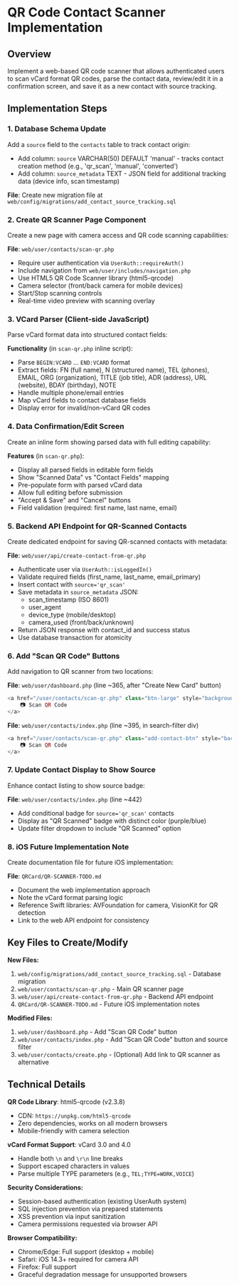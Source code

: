 # QR Code Contact Scanner Implementation

## Overview

Implement a web-based QR code scanner that allows authenticated users to scan vCard format QR codes, parse the contact data, review/edit it in a confirmation screen, and save it as a new contact with source tracking.

## Implementation Steps

### 1. Database Schema Update

Add a `source` field to the `contacts` table to track contact origin:

- Add column: `source` VARCHAR(50) DEFAULT 'manual' - tracks contact creation method (e.g., 'qr_scan', 'manual', 'converted')
- Add column: `source_metadata` TEXT - JSON field for additional tracking data (device info, scan timestamp)

**File**: Create new migration file at `web/config/migrations/add_contact_source_tracking.sql`

### 2. Create QR Scanner Page Component

Create a new page with camera access and QR code scanning capabilities:

**File**: `web/user/contacts/scan-qr.php`

- Require user authentication via `UserAuth::requireAuth()`
- Include navigation from `web/user/includes/navigation.php`
- Use HTML5 QR Code Scanner library (html5-qrcode)
- Camera selector (front/back camera for mobile devices)
- Start/Stop scanning controls
- Real-time video preview with scanning overlay

### 3. VCard Parser (Client-side JavaScript)

Parse vCard format data into structured contact fields:

**Functionality** (in `scan-qr.php` inline script):

- Parse `BEGIN:VCARD` ... `END:VCARD` format
- Extract fields: FN (full name), N (structured name), TEL (phones), EMAIL, ORG (organization), TITLE (job title), ADR (address), URL (website), BDAY (birthday), NOTE
- Handle multiple phone/email entries
- Map vCard fields to contact database fields
- Display error for invalid/non-vCard QR codes

### 4. Data Confirmation/Edit Screen

Create an inline form showing parsed data with full editing capability:

**Features** (in `scan-qr.php`):

- Display all parsed fields in editable form fields
- Show "Scanned Data" vs "Contact Fields" mapping
- Pre-populate form with parsed vCard data
- Allow full editing before submission
- "Accept & Save" and "Cancel" buttons
- Field validation (required: first name, last name, email)

### 5. Backend API Endpoint for QR-Scanned Contacts

Create dedicated endpoint for saving QR-scanned contacts with metadata:

**File**: `web/user/api/create-contact-from-qr.php`

- Authenticate user via `UserAuth::isLoggedIn()`
- Validate required fields (first_name, last_name, email_primary)
- Insert contact with `source='qr_scan'`
- Save metadata in `source_metadata` JSON:
  - scan_timestamp (ISO 8601)
  - user_agent
  - device_type (mobile/desktop)
  - camera_used (front/back/unknown)
- Return JSON response with contact_id and success status
- Use database transaction for atomicity

### 6. Add "Scan QR Code" Buttons

Add navigation to QR scanner from two locations:

**File**: `web/user/dashboard.php` (line ~365, after "Create New Card" button)

```php
<a href="/user/contacts/scan-qr.php" class="btn-large" style="background: linear-gradient(135deg, #667eea 0%, #764ba2 100%);">
    📷 Scan QR Code
</a>
```

**File**: `web/user/contacts/index.php` (line ~395, in search-filter div)

```php
<a href="/user/contacts/scan-qr.php" class="add-contact-btn" style="background: linear-gradient(135deg, #667eea 0%, #764ba2 100%);">
    📷 Scan QR Code
</a>
```

### 7. Update Contact Display to Show Source

Enhance contact listing to show source badge:

**File**: `web/user/contacts/index.php` (line ~442)

- Add conditional badge for `source='qr_scan'` contacts
- Display as "QR Scanned" badge with distinct color (purple/blue)
- Update filter dropdown to include "QR Scanned" option

### 8. iOS Future Implementation Note

Create documentation file for future iOS implementation:

**File**: `QRCard/QR-SCANNER-TODO.md`

- Document the web implementation approach
- Note the vCard format parsing logic
- Reference Swift libraries: AVFoundation for camera, VisionKit for QR detection
- Link to the web API endpoint for consistency

## Key Files to Create/Modify

**New Files:**

1. `web/config/migrations/add_contact_source_tracking.sql` - Database migration
2. `web/user/contacts/scan-qr.php` - Main QR scanner page
3. `web/user/api/create-contact-from-qr.php` - Backend API endpoint
4. `QRCard/QR-SCANNER-TODO.md` - Future iOS implementation notes

**Modified Files:**

1. `web/user/dashboard.php` - Add "Scan QR Code" button
2. `web/user/contacts/index.php` - Add "Scan QR Code" button and source filter
3. `web/user/contacts/create.php` - (Optional) Add link to QR scanner as alternative

## Technical Details

**QR Code Library**: html5-qrcode (v2.3.8)

- CDN: `https://unpkg.com/html5-qrcode`
- Zero dependencies, works on all modern browsers
- Mobile-friendly with camera selection

**vCard Format Support**: vCard 3.0 and 4.0

- Handle both `\n` and `\r\n` line breaks
- Support escaped characters in values
- Parse multiple TYPE parameters (e.g., `TEL;TYPE=WORK,VOICE`)

**Security Considerations:**

- Session-based authentication (existing UserAuth system)
- SQL injection prevention via prepared statements
- XSS prevention via input sanitization
- Camera permissions requested via browser API

**Browser Compatibility:**

- Chrome/Edge: Full support (desktop + mobile)
- Safari: iOS 14.3+ required for camera API
- Firefox: Full support
- Graceful degradation message for unsupported browsers